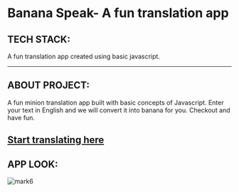 # Banana Speak- A fun translation app

## TECH STACK:

A fun translation app created using basic javascript.

---

## ABOUT PROJECT:

A fun minion translation app built with basic concepts of Javascript.
Enter your text in English and we will convert it into banana  for you.
Checkout and have fun.

## [Start translating here](funtranslation555.netlify.app/)

## APP LOOK:

![mark6](https://user-images.githubusercontent.com/105518599/208857148-b9816d88-e77f-4e30-9bd3-d7775f16dc1e.png)

